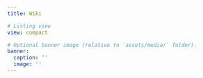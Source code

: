 ```yaml
---
title: Wiki

# Listing view
view: compact

# Optional banner image (relative to `assets/media/` folder).
banner:
  caption: ''
  image: ''
---
```


